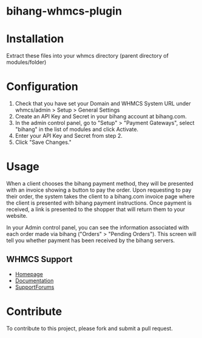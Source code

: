 bihang-whmcs-plugin
==================

# Installation

Extract these files into your whmcs directory (parent directory of
modules/folder)

# Configuration

1. Check that you have set your Domain and WHMCS System URL under whmcs/admin > Setup > General Settings
2. Create an API Key and Secret in your bihang account at bihang.com.
3. In the admin control panel, go to "Setup" > "Payment Gateways", select
   "bihang" in the list of modules and click Activate.
4. Enter your API Key and Secret from step 2. 
5. Click "Save Changes."

# Usage

When a client chooses the bihang payment method, they will be presented with an
invoice showing a button to pay the order.  Upon requesting to pay their order,
the system takes the client to a bihang.com invoice page where the client is
presented with bihang payment instructions.  Once payment is received, a link
is presented to the shopper that will return them to your website.

In your Admin control panel, you can see the information associated with each
order made via bihang ("Orders" > "Pending Orders").  This screen will tell
you whether payment has been received by the bihang servers.  


## WHMCS Support

* [Homepage](https://www.whmcs.com/)
* [Documentation](http://docs.whmcs.com/Main_Page)
* [SupportForums](http://forum.whmcs.com/)

# Contribute

To contribute to this project, please fork and submit a pull request.
